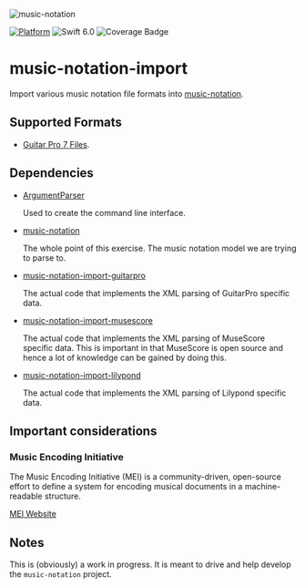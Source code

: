 ![music-notation](https://user-images.githubusercontent.com/62043/111560932-cf4d1180-8750-11eb-842e-3159015c61ab.png)

[![Platform](https://img.shields.io/badge/Platforms-macOS%20-lightgrey.svg)](https://github.com/music-notation-swift/music-notation-import)
![Swift 6.0](https://img.shields.io/badge/Swift-6.0-F28D00.svg)
![Coverage Badge](https://img.shields.io/endpoint?url=https://gist.githubusercontent.com/woolie/b9f858cfba09911bd1755bdc40dd5a35/raw/music-notation-import__heads_main.json)

# music-notation-import

Import various music notation file formats into [music-notation](https://github.com/music-notation-swift/music-notation).

## Supported Formats

- [Guitar Pro 7 Files](https://github.com/music-notation-swift/music-notation-import-guitarpro).

## Dependencies

- [ArgumentParser](https://github.com/apple/swift-argument-parser)

  Used to create the command line interface.

- [music-notation](https://github.com/music-notation-swift/music-notation)

  The whole point of this exercise. The music notation model we are trying to parse to.

- [music-notation-import-guitarpro](https://github.com/music-notation-swift/music-notation-import-guitarpro)

  The actual code that implements the XML parsing of GuitarPro specific data.

- [music-notation-import-musescore](https://github.com/music-notation-swift/music-notation-import-musescore)

  The actual code that implements the XML parsing of MuseScore specific data.
  This is important in that MuseScore is open source and hence a lot of knowledge can be gained by doing this.

- [music-notation-import-lilypond](https://github.com/music-notation-swift/music-notation-import-lilypond)

  The actual code that implements the XML parsing of Lilypond specific data.

## Important considerations

### Music Encoding Initiative	

The Music Encoding Initiative (MEI) is a community-driven, open-source effort to define a system for encoding musical documents in a machine-readable structure.

[MEI Website](https://music-encoding.org)

## Notes

This is (obviously) a work in progress. It is meant to drive and help develop the `music-notation` project.
